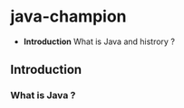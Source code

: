 # java-champion

- **Introduction**
  What is Java and histrory ?



## Introduction

### What is Java ?

